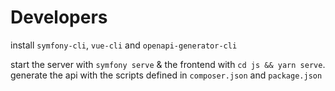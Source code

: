 # Developers

install `symfony-cli`, `vue-cli` and `openapi-generator-cli`

start the server with `symfony serve` & the frontend with `cd js && yarn serve`.
generate the api with the scripts defined in `composer.json` and `package.json`
